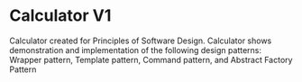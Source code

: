 # Calculator V1
Calculator created for Principles of Software Design. Calculator shows demonstration and implementation of the following design
patterns: Wrapper pattern, Template pattern, Command pattern, and Abstract Factory Pattern 
